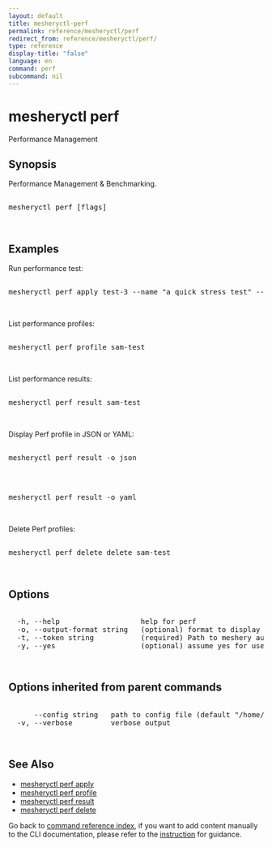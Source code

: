 ```yaml
---
layout: default
title: mesheryctl-perf
permalink: reference/mesheryctl/perf
redirect_from: reference/mesheryctl/perf/
type: reference
display-title: "false"
language: en
command: perf
subcommand: nil
---
```


# mesheryctl perf

Performance Management

## Synopsis

Performance Management & Benchmarking.

<pre class='codeblock-pre'>
<div class='codeblock'>
mesheryctl perf [flags]

</div>
</pre> 

## Examples

Run performance test:
<pre class='codeblock-pre'>
<div class='codeblock'>
mesheryctl perf apply test-3 --name "a quick stress test" --url http://192.168.1.15/productpage --qps 300 --concurrent-requests 2 --duration 30s

</div>
</pre> 

List performance profiles:
<pre class='codeblock-pre'>
<div class='codeblock'>
mesheryctl perf profile sam-test

</div>
</pre> 

List performance results:
<pre class='codeblock-pre'>
<div class='codeblock'>
mesheryctl perf result sam-test

</div>
</pre> 

Display Perf profile in JSON or YAML:
<pre class='codeblock-pre'>
<div class='codeblock'>
mesheryctl perf result -o json

</div>
</pre> 

<pre class='codeblock-pre'>
<div class='codeblock'>
mesheryctl perf result -o yaml

</div>
</pre> 

Delete Perf profiles:
<pre class='codeblock-pre'>
<div class='codeblock'>
mesheryctl perf delete delete sam-test

</div>
</pre> 

## Options

<pre class='codeblock-pre'>
<div class='codeblock'>
  -h, --help                   help for perf
  -o, --output-format string   (optional) format to display in [json|yaml]
  -t, --token string           (required) Path to meshery auth config
  -y, --yes                    (optional) assume yes for user interactive prompts.

</div>
</pre>

## Options inherited from parent commands

<pre class='codeblock-pre'>
<div class='codeblock'>
      --config string   path to config file (default "/home/runner/.meshery/config.yaml")
  -v, --verbose         verbose output

</div>
</pre>

## See Also

* [mesheryctl perf apply](/reference/mesheryctl/perf/apply)
* [mesheryctl perf profile](/reference/mesheryctl/perf/profile)
* [mesheryctl perf result](/reference/mesheryctl/perf/result)
* [mesheryctl perf delete](/reference/mesheryctl/perf/delete)

Go back to [command reference index](/reference/mesheryctl/), if you want to add content manually to the CLI documentation, please refer to the [instruction](/project/contributing/contributing-cli#preserving-manually-added-documentation) for guidance.
